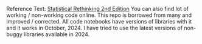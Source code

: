 Reference Text: [Statistical Rethinking 2nd Edition](https://www.amazon.in/Statistical-Rethinking-Bayesian-Examples-Chapman/dp/036713991X)
You can also find lot of working / non-working code online. This repo is borrowed from many and improved / corrected. All code notebooks have versions of libraries with it and it works in October, 2024. I have tried to use the latest versions of non-buggy libraries available in 2024.
